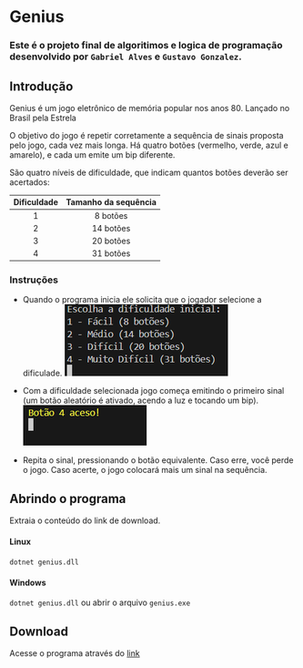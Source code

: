 # Genius
### Este é o projeto final de algoritimos e logica de programação desenvolvido por `Gabriel Alves` e `Gustavo Gonzalez`.

## Introdução
Genius é um jogo eletrônico de memória popular nos anos 80. Lançado no Brasil pela Estrela

O objetivo do jogo é repetir corretamente a sequência de sinais proposta pelo jogo, cada vez mais longa. Há quatro botões (vermelho, verde, azul e amarelo), e cada um emite um bip diferente.

São quatro níveis de dificuldade, que indicam quantos botões deverão ser acertados:


| Dificuldade | Tamanho da sequência |
| :---------: | :------------------: |
|      1      |       8 botões       |
|      2      |      14 botões       |
|      3      |      20 botões       |
|      4      |      31 botões       |




### Instruções
* Quando o programa inicia ele solicita que o jogador selecione a dificulade.
![seletorDificuldade](/img/seletorDificuldade.png)

* Com a dificuldade selecionada jogo começa emitindo o primeiro sinal (um botão aleatório é ativado, acendo a luz e tocando um bip). 
![imagemCor](/img/CorSolicitada.png)


* Repita o sinal, pressionando o botão equivalente. Caso erre, você perde o jogo. Caso acerte, o jogo colocará mais um sinal na sequência.

## Abrindo o programa
Extraia o conteúdo do link de download.


#### Linux


`dotnet genius.dll`





#### Windows


`dotnet genius.dll` ou abrir o arquivo `genius.exe`


## Download


Acesse o programa através do [link](/dist/Genius_feitoPor_GabrielAlves_e_GustavoReis.zip)

